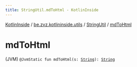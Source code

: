 ```yaml
---
title: StringUtil.mdToHtml - KotlinInside
---
```


[KotlinInside](../../index.html) / [be.zvz.kotlininside.utils](../index.html) / [StringUtil](index.html) / [mdToHtml](./md-to-html.html)

# mdToHtml

(JVM) `@JvmStatic fun mdToHtml(s: `[`String`](https://kotlinlang.org/api/latest/jvm/stdlib/kotlin/-string/index.html)`): `[`String`](https://kotlinlang.org/api/latest/jvm/stdlib/kotlin/-string/index.html)